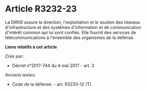 # Article R3232-23

La DIRISI assure la direction, l'exploitation et le soutien des réseaux d'infrastructure et des systèmes d'information et de
communication d'intérêt commun qui lui sont confiés. Elle fournit des services de télécommunications à l'ensemble des
organismes de la défense.

**Liens relatifs à cet article**

_Créé par_:

  - Décret n°2017-744 du 4 mai 2017 - art. 3

_Anciens textes_:

  - Code de la défense. - art. R3233-12 (T)
